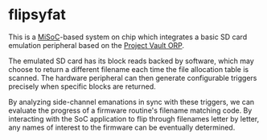 # flipsyfat

This is a [MiSoC](https://github.com/m-labs/misoc)-based system on chip which integrates a basic SD card emulation
peripheral based on the [Project Vault ORP](https://github.com/ProjectVault/orp).

The emulated SD card has its block reads backed by software, which may choose to return a different filename each
time the file allocation table is scanned. The hardware peripheral can then generate configurable triggers precisely
when specific blocks are returned.

By analyzing side-channel emanations in sync with these triggers, we can evaluate the progress of a firmware routine's
filename matching code. By interacting with the SoC application to flip through filenames letter by letter, any names
of interest to the firmware can be eventually determined.
